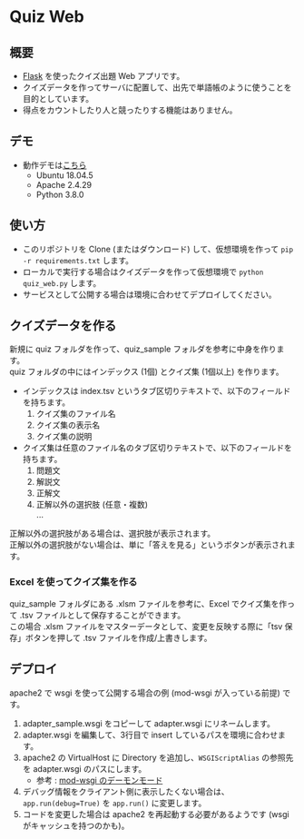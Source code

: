 # Quiz Web

## 概要

- [Flask](https://palletsprojects.com/p/flask/) を使ったクイズ出題 Web アプリです。
- クイズデータを作ってサーバに配置して、出先で単語帳のように使うことを目的としています。
- 得点をカウントしたり人と競ったりする機能はありません。

## デモ

- 動作デモは[こちら](https://honmono.no-ip.biz/quiz_web/)
    - Ubuntu 18.04.5
    - Apache 2.4.29
    - Python 3.8.0

## 使い方

- このリポジトリを Clone (またはダウンロード) して、仮想環境を作って `pip -r requirements.txt` します。
- ローカルで実行する場合はクイズデータを作って仮想環境で `python quiz_web.py` します。  
- サービスとして公開する場合は環境に合わせてデプロイしてください。

## クイズデータを作る

新規に quiz フォルダを作って、quiz_sample フォルダを参考に中身を作ります。  
quiz フォルダの中にはインデックス (1個) とクイズ集 (1個以上) を作ります。

- インデックスは index.tsv というタブ区切りテキストで、以下のフィールドを持ちます。
    1. クイズ集のファイル名
    1. クイズ集の表示名
    1. クイズ集の説明
- クイズ集は任意のファイル名のタブ区切りテキストで、以下のフィールドを持ちます。
    1. 問題文
    1. 解説文
    1. 正解文
    1. 正解以外の選択肢 (任意・複数)  
    ...

正解以外の選択肢がある場合は、選択肢が表示されます。  
正解以外の選択肢がない場合は、単に「答えを見る」というボタンが表示されます。

### Excel を使ってクイズ集を作る

quiz_sample フォルダにある .xlsm ファイルを参考に、Excel でクイズ集を作って .tsv ファイルとして保存することができます。  
この場合 .xlsm ファイルをマスターデータとして、変更を反映する際に「tsv 保存」ボタンを押して .tsv ファイルを作成/上書きします。

## デプロイ

apache2 で wsgi を使って公開する場合の例 (mod-wsgi が入っている前提) です。

1. adapter_sample.wsgi をコピーして adapter.wsgi にリネームします。
1. adapter.wsgi を編集して、3行目で insert しているパスを環境に合わせます。
1. apache2 の VirtualHost に Directory を追加し、`WSGIScriptAlias` の参照先を adapter.wsgi のパスにします。
    - 参考 : [mod-wsgi のデーモンモード](https://leadingekazuyasada.github.io/presentation/django_deploy/index.html#/daemonmode)
1. デバッグ情報をクライアント側に表示したくない場合は、`app.run(debug=True)` を `app.run()` に変更します。
1. コードを変更した場合は apache2 を再起動する必要があるようです (wsgi がキャッシュを持つのかも)。
